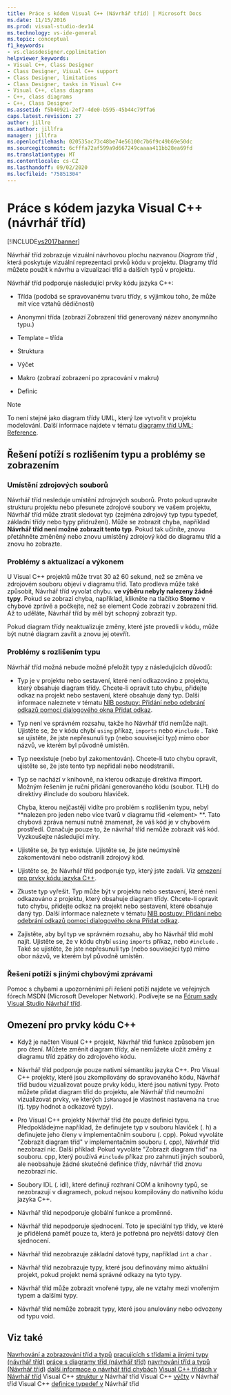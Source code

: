 ```yaml
---
title: Práce s kódem Visual C++ (Návrhář tříd) | Microsoft Docs
ms.date: 11/15/2016
ms.prod: visual-studio-dev14
ms.technology: vs-ide-general
ms.topic: conceptual
f1_keywords:
- vs.classdesigner.cpplimitation
helpviewer_keywords:
- Visual C++, Class Designer
- Class Designer, Visual C++ support
- Class Designer, limitations
- Class Designer, tasks in Visual C++
- Visual C++, class diagrams
- C++, class diagrams
- C++, Class Designer
ms.assetid: f5b40921-2ef7-4de0-b595-45b44c79ffa6
caps.latest.revision: 27
author: jillre
ms.author: jillfra
manager: jillfra
ms.openlocfilehash: 020535ac73c48be74e56100c7b6f9c49b69e50dc
ms.sourcegitcommit: 6cfffa72af599a9d667249caaaa411bb28ea69fd
ms.translationtype: MT
ms.contentlocale: cs-CZ
ms.lasthandoff: 09/02/2020
ms.locfileid: "75851304"
---
```

# <a name="working-with-visual-c-code-class-designer"></a>Práce s kódem jazyka Visual C++ (návrhář tříd)
[!INCLUDE[vs2017banner](../includes/vs2017banner.md)]

Návrhář tříd zobrazuje vizuální návrhovou plochu nazvanou *Diagram tříd* , která poskytuje vizuální reprezentaci prvků kódu v projektu. Diagramy tříd můžete použít k návrhu a vizualizaci tříd a dalších typů v projektu.

 Návrhář tříd podporuje následující prvky kódu jazyka C++:

- Třída (podobá se spravovanému tvaru třídy, s výjimkou toho, že může mít více vztahů dědičnosti)

- Anonymní třída (zobrazí Zobrazení tříd generovaný název anonymního typu.)

- Template – třída

- Struktura

- Výčet

- Makro (zobrazí zobrazení po zpracování v makru)

- Definic

> [!NOTE]
> To není stejné jako diagram třídy UML, který lze vytvořit v projektu modelování. Další informace najdete v tématu [diagramy tříd UML: Reference](../modeling/uml-class-diagrams-reference.md).

## <a name="troubleshooting-type-resolution-and-display-issues"></a>Řešení potíží s rozlišením typu a problémy se zobrazením

### <a name="location-of-source-files"></a>Umístění zdrojových souborů
 Návrhář tříd nesleduje umístění zdrojových souborů. Proto pokud upravíte strukturu projektu nebo přesunete zdrojové soubory ve vašem projektu, Návrhář tříd může ztratit sledovat typ (zejména zdrojový typ typu typedef, základní třídy nebo typy přidružení). Může se zobrazit chyba, například **Návrhář tříd není možné zobrazit tento typ**. Pokud tak učiníte, znovu přetáhněte změněný nebo znovu umístěný zdrojový kód do diagramu tříd a znovu ho zobrazte.

### <a name="update-and-performance-issues"></a>Problémy s aktualizací a výkonem
 U Visual C++ projektů může trvat 30 až 60 sekund, než se změna ve zdrojovém souboru objeví v diagramu tříd. Tato prodleva může také způsobit, Návrhář tříd vyvolat chybu. **ve výběru nebyly nalezeny žádné typy**. Pokud se zobrazí chyba, například, klikněte na tlačítko **Storno** v chybové zprávě a počkejte, než se element Code zobrazí v zobrazení tříd. Až to uděláte, Návrhář tříd by měl být schopný zobrazit typ.

 Pokud diagram třídy neaktualizuje změny, které jste provedli v kódu, může být nutné diagram zavřít a znovu jej otevřít.

### <a name="type-resolution-issues"></a>Problémy s rozlišením typu
 Návrhář tříd možná nebude možné přeložit typy z následujících důvodů:

- Typ je v projektu nebo sestavení, které není odkazováno z projektu, který obsahuje diagram třídy. Chcete-li opravit tuto chybu, přidejte odkaz na projekt nebo sestavení, které obsahuje daný typ. Další informace naleznete v tématu [NIB postupy: Přidání nebo odebrání odkazů pomocí dialogového okna Přidat odkaz](https://msdn.microsoft.com/3bd75d61-f00c-47c0-86a2-dd1f20e231c9).

- Typ není ve správném rozsahu, takže ho Návrhář tříd nemůže najít. Ujistěte se, že v kódu chybí `using` příkaz, `imports` nebo `#include` . Také se ujistěte, že jste nepřesunuli typ (nebo související typ) mimo obor názvů, ve kterém byl původně umístěn.

- Typ neexistuje (nebo byl zakomentován). Chcete-li tuto chybu opravit, ujistěte se, že jste tento typ nepřidali nebo neodstranili.

- Typ se nachází v knihovně, na kterou odkazuje direktiva #import. Možným řešením je ruční přidání generovaného kódu (soubor. TLH) do direktivy #include do souboru hlaviček.

  Chyba, kterou nejčastěji vidíte pro problém s rozlišením typu, nebyl **nalezen pro jeden nebo více tvarů v diagramu tříd \<element> **. Tato chybová zpráva nemusí nutně znamenat, že váš kód je v chybovém prostředí. Označuje pouze to, že návrhář tříd nemůže zobrazit váš kód. Vyzkoušejte následující míry.

- Ujistěte se, že typ existuje. Ujistěte se, že jste neúmyslně zakomentováni nebo odstranili zdrojový kód.

- Ujistěte se, že Návrhář tříd podporuje typ, který jste zadali. Viz [omezení pro prvky kódu jazyka C++](#limitations).

- Zkuste typ vyřešit. Typ může být v projektu nebo sestavení, které není odkazováno z projektu, který obsahuje diagram třídy. Chcete-li opravit tuto chybu, přidejte odkaz na projekt nebo sestavení, které obsahuje daný typ. Další informace naleznete v tématu [NIB postupy: Přidání nebo odebrání odkazů pomocí dialogového okna Přidat odkaz](https://msdn.microsoft.com/3bd75d61-f00c-47c0-86a2-dd1f20e231c9).

- Zajistěte, aby byl typ ve správném rozsahu, aby ho Návrhář tříd mohl najít. Ujistěte se, že v kódu chybí `using` `imports` příkaz, nebo `#include` . Také se ujistěte, že jste nepřesunuli typ (nebo související typ) mimo obor názvů, ve kterém byl původně umístěn.

### <a name="troubleshooting-other-error-messages"></a>Řešení potíží s jinými chybovými zprávami
 Pomoc s chybami a upozorněními při řešení potíží najdete ve veřejných fórech MSDN (Microsoft Developer Network). Podívejte se na [Fórum sady Visual Studio Návrhář tříd](https://social.msdn.microsoft.com/Forums/en-US/vsclassdesigner/threads?page=1).

## <a name="limitations-for-c-code-elements"></a><a name="limitations"></a> Omezení pro prvky kódu C++

- Když je načten Visual C++ projekt, Návrhář tříd funkce způsobem jen pro čtení. Můžete změnit diagram třídy, ale nemůžete uložit změny z diagramu tříd zpátky do zdrojového kódu.

- Návrhář tříd podporuje pouze nativní sémantiku jazyka C++. Pro Visual C++ projekty, které jsou zkompilovány do spravovaného kódu, Návrhář tříd budou vizualizovat pouze prvky kódu, které jsou nativní typy. Proto můžete přidat diagram tříd do projektu, ale Návrhář tříd neumožní vizualizovat prvky, ve kterých `IsManaged` je vlastnost nastavena na `true` (tj. typy hodnot a odkazové typy).

- Pro Visual C++ projekty Návrhář tříd čte pouze definici typu. Předpokládejme například, že definujete typ v souboru hlaviček (. h) a definujete jeho členy v implementačním souboru (. cpp). Pokud vyvoláte "Zobrazit diagram tříd" v implementačním souboru (. cpp), Návrhář tříd nezobrazí nic. Další příklad: Pokud vyvoláte "Zobrazit diagram tříd" na souboru. cpp, který používá `#include` příkaz pro zahrnutí jiných souborů, ale neobsahuje žádné skutečné definice třídy, návrhář tříd znovu nezobrazí nic.

- Soubory IDL (. idl), které definují rozhraní COM a knihovny typů, se nezobrazují v diagramech, pokud nejsou kompilovány do nativního kódu jazyka C++.

- Návrhář tříd nepodporuje globální funkce a proměnné.

- Návrhář tříd nepodporuje sjednocení. Toto je speciální typ třídy, ve které je přidělená paměť pouze ta, která je potřebná pro největší datový člen sjednocení.

- Návrhář tříd nezobrazuje základní datové typy, například `int` a `char` .

- Návrhář tříd nezobrazuje typy, které jsou definovány mimo aktuální projekt, pokud projekt nemá správné odkazy na tyto typy.

- Návrhář tříd může zobrazit vnořené typy, ale ne vztahy mezi vnořeným typem a dalšími typy.

- Návrhář tříd nemůže zobrazit typy, které jsou anulovány nebo odvozeny od typu void.

## <a name="see-also"></a>Viz také
 [Navrhování a zobrazování tříd a typů](../ide/designing-and-viewing-classes-and-types.md) [pracujících s třídami a jinými typy (návrhář tříd)](../ide/working-with-classes-and-other-types-class-designer.md) [práce s diagramy tříd (návrhář tříd)](../ide/working-with-class-diagrams-class-designer.md) [navrhování tříd a typů (Návrhář tříd)](../ide/designing-classes-and-types-class-designer.md) [další informace o návrhář tříd chybách](../ide/additional-information-about-class-designer-errors.md) [Visual C++ třídách v Návrhář tříd](../ide/visual-cpp-classes-in-class-designer.md) Visual C++ [struktur v](../ide/visual-cpp-structures-in-class-designer.md) Návrhář tříd Visual C++ [výčty](../ide/visual-cpp-enumerations-in-class-designer.md) v Návrhář tříd Visual C++ [definice typedef v](../ide/visual-cpp-typedefs-in-class-designer.md) Návrhář tříd
